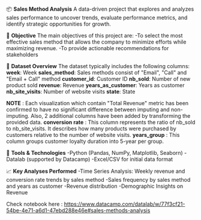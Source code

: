 📦 **Sales Method Analysis**
A data-driven project that explores and analyzes sales performance to uncover trends, evaluate performance metrics, 
and identify strategic opportunities for growth.

🧭 **Objective**
The main objectives of this project are:
-To select the most effective sales method that allows the company to minimize efforts while maximizing revenue.
-To provide actionable recommendations for stakeholders

📁 **Dataset Overview**
The dataset typically includes the following columns:
**week**: Week
**sales_method**: Sales methods consist of "Email", "Call" and "Email + Call" method
**customer_id**: Customer ID
**nb_sold**: Number of new product sold
**revenue**: Revenue
**years_as_customer**: Years as customer 
**nb_site_visits**: Number of website visits
**state**: State

**NOTE** : Each visualization which contain "Total Revenue" metric has been confirmed to have no significant difference between imputing and non-imputing.
Also, 2 additional columns have been added by transforming the provided data.
**conversion rate** : This column represents the ratio of nb_sold to nb_site_visits. It describes how many products were purchased by customers relative to the number of website visits.
**years_group** : This column groups customer loyalty duration into 5-year per group.

🔧 **Tools & Technologies**
-Python (Pandas, NumPy, Matplotlib, Seaborn)
-Datalab (supported by Datacamp)
-Excel/CSV for initial data format

📈 **Key Analyses Performed**
-Time Series Analysis: Weekly revenue and conversion rate trends by sales method
-Sales frequency by sales method and years as customer
-Revenue distribution
-Demographic Insights on Revenue

Check notebook here : https://www.datacamp.com/datalab/w/77f3cf21-54be-4e71-a6d1-47ebd288e46e#sales-methods-analysis
